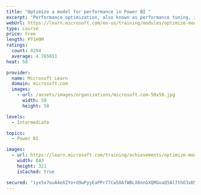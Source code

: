 ```yaml
---
title: "Optimize a model for performance in Power BI "
excerpt: "Performance optimization, also known as performance tuning, involves making changes to the current state of the data model so that it runs more efficiently. Essentially, when your data model is optimized, it performs better."
webUrl: https://learn.microsoft.com/en-us/training/modules/optimize-model-power-bi/
type: course
price: Free
length: PT1H9M
ratings:
  count: 8294
  average: 4.765011
heat: 58

provider:
  name: Microsoft Learn
  domain: microsoft.com
  images:
    - url: /assets/images/organizations/microsoft.com-50x50.jpg
      width: 50
      height: 50

levels:
  - Intermediate

topics:
  - Power BI

images:
  - url: https://learn.microsoft.com/training/achievements/optimize-model-power-bi-social.png
    width: 643
    height: 321
    isCached: true

secured: "iyx5x7ouA4eXZYo+d9wPyyEaPPr77CwS0AfWBLX8nnGXQMGuaQ5Al7thO3xD54xS2QVFz5qAdyI75XCwFoUbP1GR1EmRn1rUYd8E0aDYfp0O50kESAgBQzMIfvkD0skrBX4/SktiaJqkAK3h3b5k+9WMKovVFkGOO5fKdFrXJP9LQbvBf5sy8vliIX40DmEX1FI21QvFpZX6Sxl6eAjFfj8OFUprGA//VczCOJosYyahlKfyuQppAw/KjpT60VawlVcisw3IuagagdgU14rIzCP06WxGyumDWMH/nWUG+lcRnfjVHVG05+Bq0uqjn8H6InAuNRgVFeHVIbfzGM/oZmsI6Y8EQBlz2fWfRFen+vbh0lGy2Hc0iXiW0ApdllqsKw9W5wcBCK8Jfl7YpyaqMAR6p2fkvh/Mj3GlY7GBgE8=;b1/nUpHhkmkat0+Rgx7NeQ=="
---
```


